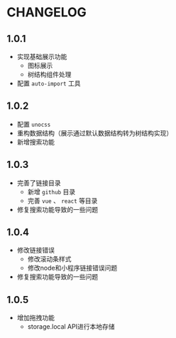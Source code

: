 # CHANGELOG

## 1.0.1

- 实现基础展示功能
  - 图标展示
  - 树结构组件处理
- 配置 `auto-import` 工具

## 1.0.2

- 配置 `unocss`
- 重构数据结构（展示通过默认数据结构转为树结构实现）
- 新增搜索功能

## 1.0.3

- 完善了链接目录
  - 新增 `github` 目录
  - 完善 `vue` 、 `react` 等目录
- 修复搜索功能导致的一些问题


## 1.0.4

- 修改链接错误
  - 修改滚动条样式
  - 修改node和小程序链接错误问题
- 修复搜索功能导致的一些问题

## 1.0.5
- 增加拖拽功能
  - storage.local API进行本地存储

